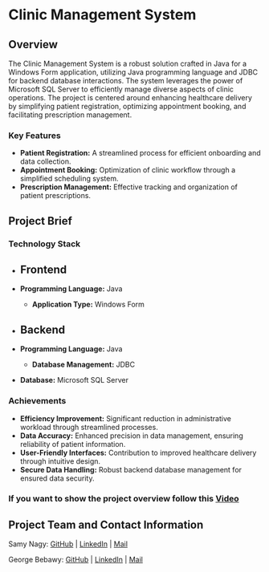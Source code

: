 

# Clinic Management System

## Overview

The Clinic Management System is a robust solution crafted in Java for a Windows Form application, utilizing Java programming language and JDBC for backend database interactions. The system leverages the power of Microsoft SQL Server to efficiently manage diverse aspects of clinic operations. The project is centered around enhancing healthcare delivery by simplifying patient registration, optimizing appointment booking, and facilitating prescription management.

### Key Features

- **Patient Registration:** A streamlined process for efficient onboarding and data collection.
- **Appointment Booking:** Optimization of clinic workflow through a simplified scheduling system.
- **Prescription Management:** Effective tracking and organization of patient prescriptions.

## Project Brief

### Technology Stack

- ## Frontend

- **Programming Language:** Java
  - **Application Type:** Windows Form
- ## Backend

- **Programming Language:** Java
  - **Database Management:** JDBC
- **Database:** Microsoft SQL Server


### Achievements

- **Efficiency Improvement:** Significant reduction in administrative workload through streamlined processes.
- **Data Accuracy:** Enhanced precision in data management, ensuring reliability of patient information.
- **User-Friendly Interfaces:** Contribution to improved healthcare delivery through intuitive design.
- **Secure Data Handling:** Robust backend database management for ensured data security.

### If you want to show the project overview follow this [Video](https://github.com/samynagy/Clinic-Management-System/blob/main/Project_Overview.mp4)

## Project Team and Contact Information

   Samy Nagy: [GitHub](https://github.com/samynagy) | [LinkedIn](https://www.linkedin.com/in/samy-nagy-46ba41233/) | [Mail](mailto:samynagy95@gmail.com)

   George Bebawy: [GitHub](https://github.com/George-Bebawy) | [LinkedIn](https://www.linkedin.com/in/george-bebawy/) | [Mail](mailto:georgebebawy12@gmail.com)

